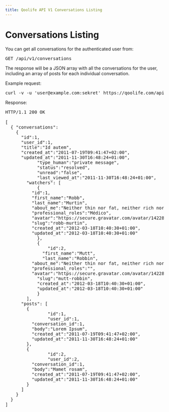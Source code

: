 ```yaml
---
title: Qoolife API V1 Conversations Listing
---
```


# Conversations Listing

You can get all conversations for the authenticated user from:

<pre>
GET /api/v1/conversations
</pre>

The response will be a JSON array with all the conversations for the user, including an array of posts for each individual conversation.

Example request:

<pre class="console">
curl -v -u 'user@example.com:sekret' https://qoolife.com/api/v1/conversations
</pre>

Response:

<pre>
HTTP/1.1 200 OK

[
  { "conversations":
    {
      "id":1,
      "user_id":1,
      "title":"Id autem",
      "created_at":"2011-07-19T09:41:47+02:00",
      "updated_at":"2011-11-30T16:48:24+01:00",
			"type_human":"private message",
			"status":"resolved",
			"unread":"false",
			"last_viewed_at":"2011-11-30T16:48:24+01:00",
  		"watchers": [
  			{
          "id":1,
          "first_name":"Robb",
          "last_name":"Murtin",
          "about_me":"Neither thin nor fat, neither rich nor poor. Common people.",
          "professional_roles":"Médico",
          "avatar":"https://secure.gravatar.com/avatar/1422885fa18378ece1b688d22abd551f.jpg%3Fsize=48&d=https://qoolife.com/assets/icons/avatar-small.png",
          "slug":"robb-murtin",
          "created_at":"2012-03-18T10:40:30+01:00",
          "updated_at":"2012-03-18T10:40:30+01:00"
  			},
  			{
  				"id":2,
  			  "first_name":"Mutt",
  			  "last_name":"Robbin",
          "about_me":"Neither thin nor fat, neither rich nor poor. Common people.",
          "professional_roles":"",
          "avatar":"https://secure.gravatar.com/avatar/1422885fa18378ece1b688d22abd551f.jpg%3Fsize=48&d=https://qoolife.com/assets/icons/avatar-small.png",
	        "slug":"mutt-robbin",
	        "created_at":"2012-03-18T10:40:30+01:00",
	        "updated_at":"2012-03-18T10:40:30+01:00"
  			}
  		],
      "posts": [
        {
  				"id":1,
  				"user_id":1,
          "conversation_id":1,
          "body":"Lorem Ipsum",
          "created_at":"2011-07-19T09:41:47+02:00",
          "updated_at":"2011-11-30T16:48:24+01:00"
        },
        {
  				"id":2,
  				"user_id":2,
          "conversation_id":1,
          "body":"Mamet rosam",
          "created_at":"2011-07-19T09:41:47+02:00",
          "updated_at":"2011-11-30T16:48:24+01:00"
        }
      ]
    }
  }
]
</pre>
